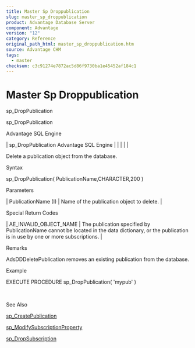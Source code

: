```yaml
---
title: Master Sp Droppublication
slug: master_sp_droppublication
product: Advantage Database Server
component: Advantage
version: "12"
category: Reference
original_path_html: master_sp_droppublication.htm
source: Advantage CHM
tags:
  - master
checksum: c3c91274e7872ac5d86f9730ba1e45452af184c1
---
```


# Master Sp Droppublication

sp\_DropPublication

sp\_DropPublication

Advantage SQL Engine

| sp\_DropPublication  Advantage SQL Engine |  |  |  |  |

Delete a publication object from the database.

Syntax

sp\_DropPublication( PublicationName,CHARACTER,200 )

Parameters

| PublicationName (I) | Name of the publication object to delete. |

Special Return Codes

| AE\_INVALID\_OBJECT\_NAME | The publication specified by PublicationName cannot be located in the data dictionary, or the publication is in use by one or more subscriptions. |

Remarks

AdsDDDeletePublication removes an existing publication from the database.

Example

EXECUTE PROCEDURE sp\_DropPublication( 'mypub' )

 

See Also

[sp\_CreatePublication](master_sp_createpublication.md)

[sp\_ModifySubscriptionProperty](master_sp_modifysubscriptionproperty.md)

[sp\_DropSubscription](master_sp_dropsubscription.md)
